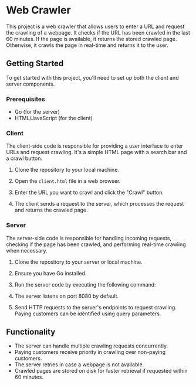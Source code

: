 # Web Crawler

This project is a web crawler that allows users to enter a URL and request the crawling of a webpage. It checks if the URL has been crawled in the last 60 minutes. If the page is available, it returns the stored crawled page. Otherwise, it crawls the page in real-time and returns it to the user.

## Getting Started

To get started with this project, you'll need to set up both the client and server components.

### Prerequisites

- Go (for the server)
- HTML/JavaScript (for the client)

### Client

The client-side code is responsible for providing a user interface to enter URLs and request crawling. It's a simple HTML page with a search bar and a crawl button.

1. Clone the repository to your local machine.

2. Open the `client.html` file in a web browser.

3. Enter the URL you want to crawl and click the "Crawl" button.

4. The client sends a request to the server, which processes the request and returns the crawled page.

### Server

The server-side code is responsible for handling incoming requests, checking if the page has been crawled, and performing real-time crawling when necessary.

1. Clone the repository to your server or local machine.

2. Ensure you have Go installed.

3. Run the server code by executing the following command:


4. The server listens on port 8080 by default.

5. Send HTTP requests to the server's endpoints to request crawling. Paying customers can be identified using query parameters.

## Functionality

- The server can handle multiple crawling requests concurrently.
- Paying customers receive priority in crawling over non-paying customers.
- The server retries in case a webpage is not available.
- Crawled pages are stored on disk for faster retrieval if requested within 60 minutes.


